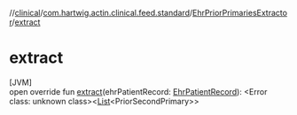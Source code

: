 //[clinical](../../../index.md)/[com.hartwig.actin.clinical.feed.standard](../index.md)/[EhrPriorPrimariesExtractor](index.md)/[extract](extract.md)

# extract

[JVM]\
open override fun [extract](extract.md)(ehrPatientRecord: [EhrPatientRecord](../-ehr-patient-record/index.md)): &lt;Error class: unknown class&gt;&lt;[List](https://kotlinlang.org/api/latest/jvm/stdlib/kotlin.collections/-list/index.html)&lt;PriorSecondPrimary&gt;&gt;
